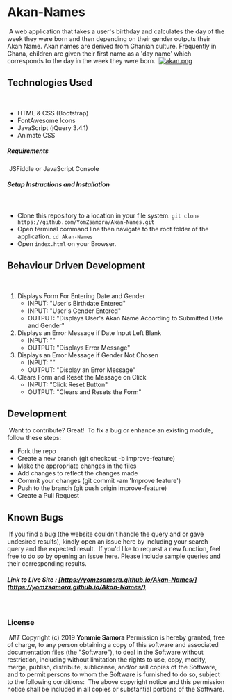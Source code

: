 
# Akan-Names
​
A web application that takes a user's birthday and calculates the day of the week they were born and then depending on their gender outputs their Akan Name. Akan names are derived from Ghanian culture. Frequently in Ghana, children are given their first name as a 'day name' which corresponds to the day in the week they were born. 
​
[![akan.png](https://i.postimg.cc/sg8FYQKc/akan.png)](https://postimg.cc/G4kSrpW8)
​
## Technologies Used
​
- HTML & CSS (Bootstrap)
- FontAwesome Icons
- JavaScript (jQuery 3.4.1)
- Animate CSS
​
##### Requirements
​
JSFiddle or JavaScript Console
​
##### Setup Instructions and Installation
​
- Clone this repository to a location in your file system. `git clone https://github.com/YomZsamora/Akan-Names.git`
- Open terminal command line then navigate to the root folder of the application. `cd Akan-Names`
- Open `index.html` on your Browser.
​
​
## Behaviour Driven Development
​
1. Displays Form For Entering Date and Gender
   - INPUT: "User's Birthdate Entered"
   - INPUT: "User's Gender Entered"
   - OUTPUT: "Displays User's Akan Name According to Submitted Date and Gender"
2. Displays an Error Message if Date Input Left Blank
   - INPUT: ""
   - OUTPUT: "Displays Error Message"
3. Displays an Error Message if Gender Not Chosen
   - INPUT: "" 
   - OUTPUT: "Display an Error Message" 
4. Clears Form and Reset the Message on Click
   - INPUT: "Click Reset Button" 
   - OUTPUT: "Clears and Resets the Form"
​
## Development
​
Want to contribute? Great!
​
To fix a bug or enhance an existing module, follow these steps:
- Fork the repo
- Create a new branch (git checkout -b improve-feature)
- Make the appropriate changes in the files
- Add changes to reflect the changes made
- Commit your changes (git commit -am 'Improve feature')
- Push to the branch (git push origin improve-feature)
- Create a Pull Request
​
​
## Known Bugs
​
If you find a bug (the website couldn't handle the query and or gave undesired results), kindly open an issue here by including your search query and the expected result.
​
If you'd like to request a new function, feel free to do so by opening an issue here. Please include sample queries and their corresponding results.
​
​
##### Link to Live Site : [https://yomzsamora.github.io/Akan-Names/](https://yomzsamora.github.io/Akan-Names/)
​
### License
​
*MIT*
Copyright (c) 2019 **Yommie Samora**
​
Permission is hereby granted, free of charge, to any person obtaining a copy of this software and associated documentation files (the "Software"), to deal in the Software without restriction, including without limitation the rights to use, copy, modify, merge, publish, distribute, sublicense, and/or sell copies of the Software, and to permit persons to whom the Software is furnished to do so, subject to the following conditions:
​
The above copyright notice and this permission notice shall be included in all copies or substantial portions of the Software.
​